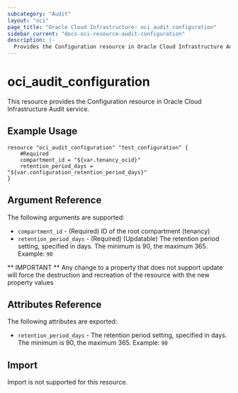 ```yaml
---
subcategory: "Audit"
layout: "oci"
page_title: "Oracle Cloud Infrastructure: oci_audit_configuration"
sidebar_current: "docs-oci-resource-audit-configuration"
description: |-
  Provides the Configuration resource in Oracle Cloud Infrastructure Audit service
---
```


# oci_audit_configuration
This resource provides the Configuration resource in Oracle Cloud Infrastructure Audit service.


## Example Usage

```hcl
resource "oci_audit_configuration" "test_configuration" {
	#Required
	compartment_id = "${var.tenancy_ocid}"
	retention_period_days = "${var.configuration_retention_period_days}"
}
```

## Argument Reference

The following arguments are supported:

* `compartment_id` - (Required) ID of the root compartment (tenancy)
* `retention_period_days` - (Required) (Updatable) The retention period setting, specified in days. The minimum is 90, the maximum 365.  Example: `90` 


** IMPORTANT **
Any change to a property that does not support update will force the destruction and recreation of the resource with the new property values

## Attributes Reference

The following attributes are exported:

* `retention_period_days` - The retention period setting, specified in days. The minimum is 90, the maximum 365.  Example: `90` 

## Import

Import is not supported for this resource.

